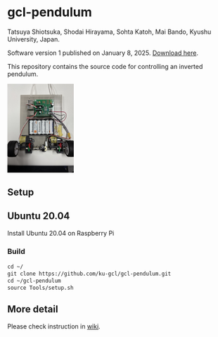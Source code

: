 # gcl-pendulum
Tatsuya Shiotsuka, Shodai Hirayama, Sohta Katoh, Mai Bando, Kyushu University, Japan. 

Software version 1 published on January 8, 2025. [Download here](https://github.com/ku-gcl/gcl-pendulum/releases/tag/ver1).

This repository contains the source code for controlling an inverted pendulum.

 <img src="document/figure/pendulum.jpg" width="30%" />

<!--![pendulum](document/figure/pendulum.jpg)-->




## Setup
## Ubuntu 20.04
Install Ubuntu 20.04 on Raspberry Pi

### Build

```
cd ~/
git clone https://github.com/ku-gcl/gcl-pendulum.git
cd ~/gcl-pendulum
source Tools/setup.sh
```

## More detail
Please check instruction in [wiki](https://github.com/ku-gcl/gcl-pendulum/wiki/gcl%E2%80%90pendulum%E2%80%90wiki).
